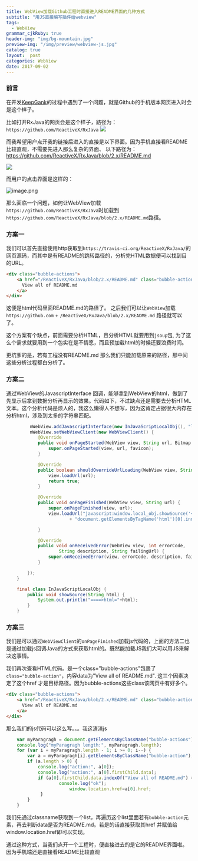 ```yaml
---
title: WebView加载Github工程时直接进入README界面的几种方式
subtitle: "用JS直接编写插件给webview"
tags:
  - WebView
grammar_cjkRuby: true
header-img: "img/bg-mountain.jpg"
preview-img: "/img/preview/webview-js.jpg"
catalog: true
layout:  post
categories: WebView
date: 2017-09-02
---
```


### 前言
在开发[KeepGank](https://github.com/Jerey-Jobs/KeepGank)的过程中遇到了一个问题，就是Github的手机版本网页进入时会是这个样子。

 比如打开RxJava的网页会是这个样子，路径为：`https://github.com/ReactiveX/RxJava`
![](http://upload-images.jianshu.io/upload_images/2305881-c8c7c7e52a4b8612.png?imageMogr2/auto-orient/strip%7CimageView2/2/w/1240)

而我希望用户点开我的链接后进入的直接是以下界面。因为手机直接看README比较直观，不需要先进入那么复杂的界面、
以下路径为：https://github.com/ReactiveX/RxJava/blob/2.x/README.md

![](http://upload-images.jianshu.io/upload_images/2305881-b94bd32b0780153d.png?imageMogr2/auto-orient/strip%7CimageView2/2/w/1240)

而用户的点击界面是这样的：

![image.png](http://upload-images.jianshu.io/upload_images/2305881-a2469aad15979fc4.png?imageMogr2/auto-orient/strip%7CimageView2/2/w/1240)

那么面临一个问题，如何让WebView加载`https://github.com/ReactiveX/RxJava`时加载到`https://github.com/ReactiveX/RxJava/blob/2.x/README.md`路径。

### 方案一
我们可以首先直接使用http获取到`https://travis-ci.org/ReactiveX/RxJava/`的网页源码，而其中是有README的跳转路径的，分析完HTML数据便可以找到目的URL。
``` html
<div class="bubble-actions">
    <a href="/ReactiveX/RxJava/blob/2.x/README.md" class="bubble-action">
      View all of README.md
    </a>
</div>
```
这便是html代码里面README.md的路径了。
之后我们可以让`WebView`加载`https://github.com` + `/ReactiveX/RxJava/blob/2.x/README.md` 路径就可以了。

这个方案有个缺点，前面需要分析HTML，且分析HTML就要用到`jsoup`包, 为了这么个需求就要用到一个包实在是不情愿，而且预加载html的时候还要浪费时间。

更坑爹的是，若有工程没有README.md 那么我们只能加载原来的路径，那中间这些分析过程都白分析了。

### 方案二
通过WebView的JavascriptInterface 回调，能够拿到WebView的html，做到了先显示后拿到数据分析再显示的效果。代码如下，不过缺点还是需要去分析HTML文本。这个分析代码是烦人的，我这么懒得人不想写，因为这肯定占据很大内存在分析html，涉及到太多的字符串匹配。

``` java
         mWebView.addJavascriptInterface(new InJavaScriptLocalObj(), "local_obj");  
         mWebView.setWebViewClient(new WebViewClient() {  
            @Override  
            public void onPageStarted(WebView view, String url, Bitmap favicon) {  
                super.onPageStarted(view, url, favicon);  
            }  

            @Override  
            public boolean shouldOverrideUrlLoading(WebView view, String url) {  
                view.loadUrl(url);  
                return true;  
            }  

            @Override  
            public void onPageFinished(WebView view, String url) {  
                super.onPageFinished(view, url);  
                view.loadUrl("javascript:window.local_obj.showSource('<head>'+"  
                        + "document.getElementsByTagName('html')[0].innerHTML+'</head>');");  

            }  

            @Override  
            public void onReceivedError(WebView view, int errorCode,  
                    String description, String failingUrl) {  
                super.onReceivedError(view, errorCode, description, failingUrl);  
            }  

        });  
    }  

    final class InJavaScriptLocalObj {  
        public void showSource(String html) {  
            System.out.println("====>html="+html);  
        }  
    }  
```
### 方案三
我们是可以通过`WebViewClient`的`onPageFinished`加载js代码的，上面的方法二也是通过加载js回调Java的方式来获取html的。既然能加载JS我们大可以用JS来解决这事情。

我们再次查看HTML代码。是一个class="bubble-actions"包裹了`class="bubble-action"`，内容data为"View all of README.md". 这三个因素决定了这个href 才是目标路径。因为bubble-actions这些class该网页中有好多个。
``` html
<div class="bubble-actions">
    <a href="/ReactiveX/RxJava/blob/2.x/README.md" class="bubble-action">
      View all of README.md
    </a>
</div>
```

那么我们的js代码可以这么写。。。我这渣渣js
``` javascript
	var myParagragh = document.getElementsByClassName("bubble-actions");
	console.log("myParagragh length:", myParagragh.length);
	for (var i = myParagragh.length - 1; i >= 0; i--) {
		var a = myParagragh[i].getElementsByClassName("bubble-action");
		if (a.length > 0) {
			console.log("action:", a[0]);
			console.log("action:", a[0].firstChild.data);
			if (a[0].firstChild.data.indexOf("View all of README.md") > 0){
				    console.log("ok");
			            window.location.href=a[0].href;
			 }
		}
	}
```
我们先通过classname获取到一个list，再遍历这个list里面若有`bubble-action`元素，再去判断data是否为README.md。若是的话直接获取其href 并赋值给window.location.href即可以实现。

通过这种方式，当我们点开一个工程时，便直接进去的是它的README界面啦。因为手机端还是直接看README比较直观
